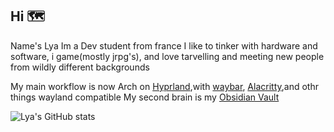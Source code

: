 ## Hi 🗺️

Name's Lya 
Im a Dev student from france 
I like to tinker with hardware and software, i game(mostly jrpg's), and love tarvelling and meeting new people from wildly different backgrounds  

My main workflow is now Arch on [Hyprland](https://github.com/hyprwm/Hyprland),with [waybar](https://github.com/Alexays/Waybar), [Alacritty](https://github.com/alacritty/alacritty),and othr things wayland compatible
My second brain is my [Obsidian Vault](https://github.com/obsidianmd) 

![Lya's GitHub stats](https://github-readme-stats.vercel.app/api?username=lasmate&show_icons=true&theme=radical)

